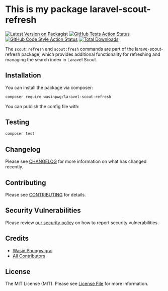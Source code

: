 # This is my package laravel-scout-refresh

[![Latest Version on Packagist](https://img.shields.io/packagist/v/wasinpwg/laravel-scout-refresh.svg?style=flat-square)](https://packagist.org/packages/wasinpwg/laravel-scout-refresh)
[![GitHub Tests Action Status](https://img.shields.io/github/actions/workflow/status/Plong-Wasin/laravel-scout-refresh/run-tests.yml?branch=main&label=tests&style=flat-square)](https://github.com/Plong-Wasin/laravel-scout-refresh/actions?query=workflow%3Arun-tests+branch%3Amain)
[![GitHub Code Style Action Status](https://img.shields.io/github/actions/workflow/status/Plong-Wasin/laravel-scout-refresh/fix-php-code-style-issues.yml?branch=main&label=code%20style&style=flat-square)](https://github.com/Plong-Wasin/laravel-scout-refresh/actions?query=workflow%3A"Fix+PHP+code+style+issues"+branch%3Amain)
[![Total Downloads](https://img.shields.io/packagist/dt/wasinpwg/laravel-scout-refresh.svg?style=flat-square)](https://packagist.org/packages/wasinpwg/laravel-scout-refresh)

The `scout:refresh` and `scout:fresh` commands are part of the larave-scout-refresh package, which provides additional functionality for refreshing and managing the search index in Laravel Scout.

## Installation

You can install the package via composer:

```bash
composer require wasinpwg/laravel-scout-refresh
```

You can publish the config file with:

## Testing

```bash
composer test
```

## Changelog

Please see [CHANGELOG](CHANGELOG.md) for more information on what has changed recently.

## Contributing

Please see [CONTRIBUTING](CONTRIBUTING.md) for details.

## Security Vulnerabilities

Please review [our security policy](../../security/policy) on how to report security vulnerabilities.

## Credits

- [Wasin Phungwigrai](https://github.com/Plong-Wasin)
- [All Contributors](../../contributors)

## License

The MIT License (MIT). Please see [License File](LICENSE.md) for more information.
